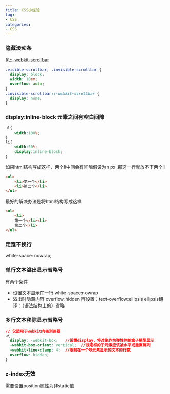 ```yaml
---
title: CSS小经验
tag:
- CSS
categories:
- CSS
---
```

### 隐藏滚动条
见[::-webkit-scrollbar](https://developer.mozilla.org/en-US/docs/Web/CSS/::-webkit-scrollbar)
```css
.visible-scrollbar, .invisible-scrollbar {
  display: block;
  width: 10em;
  overflow: auto;
}
.invisible-scrollbar::-webkit-scrollbar {
  display: none;
}
```
<!-- more -->


### display:inline-block 元素之间有空白间隙
```css
ul{
    width:100%;
}
li{
    width:50%;
    display:inline-block;
}
```
如果html结构写成这样，两个li中间会有间隙假设为n px ,那这一行就放不下两个li
```html
<ul>
    <li>第一个</li>
    <li>第二个</li>
</ul>
```
最好的解决办法是将html结构写成这样
```html
<ul>
    <li>
    第一个</li><li>
    第二个</li>
</ul>
```


### 定宽不换行
white-space: nowrap;

### 单行文本溢出显示省略号
有两个条件
- 设置文本显示在一行  white-space:nowrap
- 溢出时隐藏内容   overflow:hidden
再设置：text-overflow:ellipsis       ellipsis翻译：（语法结构上的）省略

### 多行文本移除显示省略号
```css
// 仅适用于webkit内核浏览器
p{
  display: -webkit-box;   //设置display，将对象作为弹性伸缩盒子模型显示
  -webkit-box-orient: vertical;  //规定框的子元素应该被水平或垂直排列
  -webkit-line-clamp: 4;  //限制在一个块元素显示的文本的行数
  overflow: hidden;
}
```

### z-index无效
需要设置position属性为非static值



